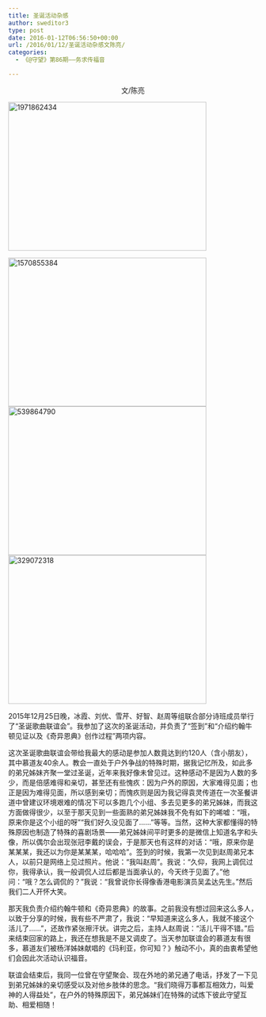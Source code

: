 ```yaml
---
title: 圣诞活动杂感
author: sweditor3
type: post
date: 2016-01-12T06:56:50+00:00
url: /2016/01/12/圣诞活动杂感文陈亮/
categories:
  - 《@守望》第86期——务求传福音

---
```

<p style="text-align: center;">
  文/陈亮
</p>

[<img alt="1971862434" class="aligncenter size-full wp-image-13345" height="300" src="http://t5.shwchurch.org/wp-content/uploads/2016/01/1971862434.jpg" width="400" />][1] 

[<img alt="1570855384" class="aligncenter size-full wp-image-13344" height="300" src="http://t5.shwchurch.org/wp-content/uploads/2016/01/1570855384.jpg" width="400" />][2][<img alt="539864790" class="aligncenter size-full wp-image-13343" height="300" src="http://t5.shwchurch.org/wp-content/uploads/2016/01/539864790.jpg" width="400" />][3][<img alt="329072318" class="aligncenter size-full wp-image-13342" height="300" src="http://t5.shwchurch.org/wp-content/uploads/2016/01/329072318.jpg" width="400" />][4] 

2015年12月25日晚，冰霞、刘优、雪芹、好智、赵周等组联合部分诗班成员举行了&ldquo;圣诞歌曲联谊会&rdquo;。我参加了这次的圣诞活动，并负责了&ldquo;签到&rdquo;和&ldquo;介绍约翰牛顿见证以及《奇异恩典》创作过程&rdquo;两项内容。 

这次圣诞歌曲联谊会带给我最大的感动是参加人数竟达到约120人（含小朋友），其中慕道友40余人。教会一直处于户外争战的特殊时期，据我记忆所及，如此多的弟兄姊妹齐聚一堂过圣诞，近年来我好像未曾见过。这种感动不是因为人数的多少，而是倍感难得和亲切，甚至还有些愧疚：因为户外的原因，大家难得见面；也正是因为难得见面，所以感到亲切；而愧疚则是因为我记得袁灵传道在一次圣餐讲道中曾建议环境艰难的情况下可以多跑几个小组、多去见更多的弟兄姊妹，而我这方面做得很少，以至于那天见到一些面熟的弟兄姊妹我不免有如下的唏嘘：&ldquo;哦，原来你是这个小组的呀&rdquo;&ldquo;我们好久没见面了&hellip;&hellip;&rdquo;等等。当然，这种大家都懂得的特殊原因也制造了特殊的喜剧场景&mdash;&mdash;弟兄姊妹间平时更多的是微信上知道名字和头像，所以偶尔会出现张冠李戴的误会，于是那天也有这样的对话：&ldquo;哦，原来你是某某某，我还以为你是某某某，哈哈哈&rdquo;。签到的时候，我第一次见到赵周弟兄本人，以前只是网络上见过照片。他说：&ldquo;我叫赵周&rdquo;。我说：&ldquo;久仰，我网上调侃过你，我得承认，我一般调侃人过后都是当面承认的，今天终于见面了。&rdquo;他问：&ldquo;哦？怎么调侃的？&rdquo;我说：&ldquo;我曾说你长得像香港电影演员吴孟达先生。&rdquo;然后我们二人开怀大笑。 

那天我负责介绍约翰牛顿和《奇异恩典》的故事。之前我没有想过回来这么多人，以致于分享的时候，我有些不严肃了，我说：&ldquo;早知道来这么多人，我就不接这个活儿了&hellip;&hellip;&rdquo;，还故作紧张擦汗状。讲完之后，主持人赵周说：&ldquo;活儿干得不错。&rdquo;后来结束回家的路上，我还在想我是不是又调皮了。当天参加联谊会的慕道友有很多，慕道友们被杨洋姊妹献唱的《玛利亚，你可知？》触动不小，真的由衷希望他们会因此次活动认识福音。 

联谊会结束后，我同一位曾在守望聚会、现在外地的弟兄通了电话，抒发了一下见到弟兄姊妹的亲切感受以及对他乡肢体的思念。&ldquo;我们晓得万事都互相效力，叫爱神的人得益处&rdquo;，在户外的特殊原因下，弟兄姊妹们在特殊的试炼下彼此守望互助、相爱相随！

 [1]: http://t5.shwchurch.org/wp-content/uploads/2016/01/1971862434.jpg
 [2]: http://t5.shwchurch.org/wp-content/uploads/2016/01/1570855384.jpg
 [3]: http://t5.shwchurch.org/wp-content/uploads/2016/01/539864790.jpg
 [4]: http://t5.shwchurch.org/wp-content/uploads/2016/01/329072318.jpg